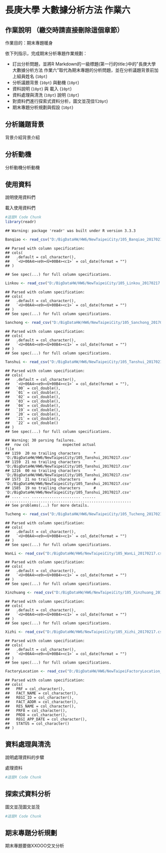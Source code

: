 長庚大學 大數據分析方法 作業六
================

作業說明 （繳交時請直接刪除這個章節）
-------------------------------------

作業目的：期末專題暖身

依下列指示，完成期末分析專題作業規劃：

-   訂出分析問題，並將R Markdown的一級標題(第一行的title:)中的"長庚大學 大數據分析方法 作業六"取代為期末專題的分析問題，並在分析議題背景前加上組員姓名 (`10pt`)
-   分析議題背景 (`10pt`) 與動機 (`10pt`)
-   資料說明 (`10pt`) 與 載入 (`10pt`)
-   資料處理與清洗 (`10pt`) 說明 (`10pt`)
-   對資料們進行探索式資料分析，圖文並茂佳!(`20pt`)
-   期末專題分析規劃與假設 (`10pt`)

分析議題背景
------------

背景介紹背景介紹

分析動機
--------

分析動機分析動機

使用資料
--------

說明使用資料們

載入使用資料們

``` r
#這是R Code Chunk
library(readr)
```

    ## Warning: package 'readr' was built under R version 3.3.3

``` r
Banqiao <- read_csv("D:/BigDataHW/HW6/NewTaipeiCity/105_Banqiao_20170217.csv")
```

    ## Parsed with column specification:
    ## cols(
    ##   .default = col_character(),
    ##   `<U+00A4><e9><U+00B4><c1>` = col_date(format = "")
    ## )

    ## See spec(...) for full column specifications.

``` r
Linkou <- read_csv("D:/BigDataHW/HW6/NewTaipeiCity/105_Linkou_20170217.csv")
```

    ## Parsed with column specification:
    ## cols(
    ##   .default = col_character(),
    ##   `<U+00A4><e9><U+00B4><c1>` = col_date(format = "")
    ## )
    ## See spec(...) for full column specifications.

``` r
Sanchong <- read_csv("D:/BigDataHW/HW6/NewTaipeiCity/105_Sanchong_20170217.csv")
```

    ## Parsed with column specification:
    ## cols(
    ##   .default = col_character(),
    ##   `<U+00A4><e9><U+00B4><c1>` = col_date(format = "")
    ## )
    ## See spec(...) for full column specifications.

``` r
Tanshui <- read_csv("D:/BigDataHW/HW6/NewTaipeiCity/105_Tanshui_20170217.csv")
```

    ## Parsed with column specification:
    ## cols(
    ##   .default = col_character(),
    ##   `<U+00A4><e9><U+00B4><c1>` = col_date(format = ""),
    ##   `00` = col_double(),
    ##   `01` = col_double(),
    ##   `02` = col_double(),
    ##   `03` = col_double(),
    ##   `04` = col_double(),
    ##   `19` = col_double(),
    ##   `20` = col_double(),
    ##   `21` = col_double(),
    ##   `22` = col_double()
    ## )
    ## See spec(...) for full column specifications.

    ## Warning: 30 parsing failures.
    ##  row col               expected actual                                                      file
    ## 1159  20 no trailing characters      * 'D:/BigDataHW/HW6/NewTaipeiCity/105_Tanshui_20170217.csv'
    ## 1159  21 no trailing characters      * 'D:/BigDataHW/HW6/NewTaipeiCity/105_Tanshui_20170217.csv'
    ## 1216  00 no trailing characters      * 'D:/BigDataHW/HW6/NewTaipeiCity/105_Tanshui_20170217.csv'
    ## 1573  21 no trailing characters      # 'D:/BigDataHW/HW6/NewTaipeiCity/105_Tanshui_20170217.csv'
    ## 1585  19 no trailing characters      # 'D:/BigDataHW/HW6/NewTaipeiCity/105_Tanshui_20170217.csv'
    ## .... ... ...................... ...... .........................................................
    ## See problems(...) for more details.

``` r
Tucheng <- read_csv("D:/BigDataHW/HW6/NewTaipeiCity/105_Tucheng_20170217.csv")
```

    ## Parsed with column specification:
    ## cols(
    ##   .default = col_character(),
    ##   `<U+00A4><e9><U+00B4><c1>` = col_date(format = "")
    ## )
    ## See spec(...) for full column specifications.

``` r
WanLi <- read_csv("D:/BigDataHW/HW6/NewTaipeiCity/105_WanLi_20170217.csv")
```

    ## Parsed with column specification:
    ## cols(
    ##   .default = col_character(),
    ##   `<U+00A4><e9><U+00B4><c1>` = col_date(format = "")
    ## )
    ## See spec(...) for full column specifications.

``` r
Xinzhuang <- read_csv("D:/BigDataHW/HW6/NewTaipeiCity/105_Xinzhuang_20170217.csv")
```

    ## Parsed with column specification:
    ## cols(
    ##   .default = col_character(),
    ##   `<U+00A4><e9><U+00B4><c1>` = col_date(format = "")
    ## )
    ## See spec(...) for full column specifications.

``` r
Xizhi <- read_csv("D:/BigDataHW/HW6/NewTaipeiCity/105_Xizhi_20170217.csv")
```

    ## Parsed with column specification:
    ## cols(
    ##   .default = col_character(),
    ##   `<U+00A4><e9><U+00B4><c1>` = col_date(format = "")
    ## )
    ## See spec(...) for full column specifications.

``` r
FactoryLocation <- read_csv("D:/BigDataHW/HW6/NewTaipeiFactoryLocation_0002336861720153000188.csv")
```

    ## Parsed with column specification:
    ## cols(
    ##   PRF = col_character(),
    ##   FACT_NAME = col_character(),
    ##   REGI_ID = col_character(),
    ##   FACT_ADDR = col_character(),
    ##   RES_NAME = col_character(),
    ##   PRF8 = col_character(),
    ##   PRD8 = col_character(),
    ##   REGI_APP_DATE = col_character(),
    ##   STATUS = col_character()
    ## )

資料處理與清洗
--------------

說明處理資料的步驟

處理資料

``` r
#這是R Code Chunk
```

探索式資料分析
--------------

圖文並茂圖文並茂

``` r
#這是R Code Chunk
```

期末專題分析規劃
----------------

期末專題要做XXOOO交叉分析
